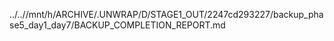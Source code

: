 ../..//mnt/h/ARCHIVE/.UNWRAP/D/STAGE1_OUT/2247cd293227/backup_phase5_day1_day7/BACKUP_COMPLETION_REPORT.md
